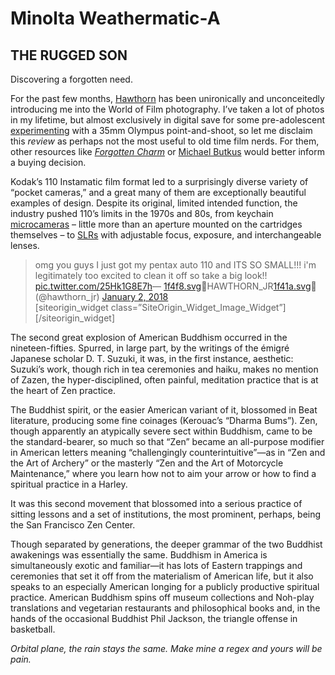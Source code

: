 # Minolta Weathermatic-A
## THE RUGGED SON
Discovering a forgotten need.

For the past few months, [Hawthorn](https://twitter.com/hawthorn_jr) has been unironically and unconceitedly introducing me into the World of Film photography. I’ve taken a lot of photos in my lifetime, but almost exclusively in digital save for some pre-adolescent [experimenting](http://bit.ly/dbstylus) with a 35mm Olympus point-and-shoot, so let me disclaim this *review* as perhaps not the most useful to old time film nerds. For them, other resources like [*Forgotten Charm*](http://www.forgottencharm.com/minolta-weathermatic-a-110-pocket-camera/) or [Michael Butkus](http://www.butkus.org/chinon/minolta/minolta_weathermatic/minolta_weathematic-splash.htm) would better inform a buying decision.

Kodak’s 110 Instamatic film format led to a surprisingly diverse variety of “pocket cameras,” and a great many of them are exceptionally beautiful examples of design. Despite its original, limited intended function, the industry pushed 110’s limits in the 1970s and 80s, from keychain [microcameras](https://www.lomography.com/magazine/90713-micro-110-key-chain-camera) – little more than an aperture mounted on the cartridges themselves – to [SLRs](https://blog.jimgrey.net/2012/10/05/minolta-110-zoom-slr/) with adjustable focus, exposure, and interchangeable lenses.

> omg you guys I just got my pentax auto 110 and ITS SO SMALL!!! i'm legitimately too excited to clean it off so take a big look!! [pic.twitter.com/25Hk1G8E7h](https://t.co/25Hk1G8E7h)— <a href='1f4f8.svg'>1f4f8.svg</a>📸HAWTHORN_JR<a href='1f41a.svg'>1f41a.svg</a>🐚 (@hawthorn_jr) [January 2, 2018]((null))  
[siteorigin_widget class=”SiteOrigin_Widget_Image_Widget”][/siteorigin_widget]

The second great explosion of American Buddhism occurred in the nineteen-fifties. Spurred, in large part, by the writings of the émigré Japanese scholar D. T. Suzuki, it was, in the first instance, aesthetic: Suzuki’s work, though rich in tea ceremonies and haiku, makes no mention of Zazen, the hyper-disciplined, often painful, meditation practice that is at the heart of Zen practice.

The Buddhist spirit, or the easier American variant of it, blossomed in Beat literature, producing some fine coinages (Kerouac’s “Dharma Bums”). Zen, though apparently an atypically severe sect within Buddhism, came to be the standard-bearer, so much so that “Zen” became an all-purpose modifier in American letters meaning “challengingly counterintuitive”—as in “Zen and the Art of Archery” or the masterly “Zen and the Art of Motorcycle Maintenance,” where you learn how not to aim your arrow or how to find a spiritual practice in a Harley.

It was this second movement that blossomed into a serious practice of sitting lessons and a set of institutions, the most prominent, perhaps, being the San Francisco Zen Center.

Though separated by generations, the deeper grammar of the two Buddhist awakenings was essentially the same. Buddhism in America is simultaneously exotic and familiar—it has lots of Eastern trappings and ceremonies that set it off from the materialism of American life, but it also speaks to an especially American longing for a publicly productive spiritual practice. American Buddhism spins off museum collections and Noh-play translations and vegetarian restaurants and philosophical books and, in the hands of the occasional Buddhist Phil Jackson, the triangle offense in basketball.

*Orbital plane, the rain stays the same. Make mine a regex and yours will be pain.*
